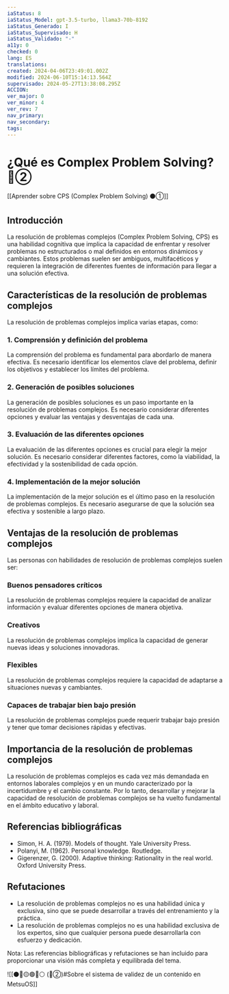 ```yaml
---
iaStatus: 8
iaStatus_Model: gpt-3.5-turbo, llama3-70b-8192
iaStatus_Generado: I
iaStatus_Supervisado: H
iaStatus_Validado: "-"
a11y: 0
checked: 0
lang: ES
translations: 
created: 2024-04-06T23:49:01.002Z
modified: 2024-06-10T15:14:13.564Z
supervisado: 2024-05-27T13:38:08.295Z
ACCION: 
ver_major: 0
ver_minor: 4
ver_rev: 7
nav_primary: 
nav_secondary: 
tags:
---
```

# ¿Qué es Complex Problem Solving? 🔴②

[[Aprender sobre CPS (Complex Problem Solving) ⚫①]]

## Introducción

La resolución de problemas complejos (Complex Problem Solving, CPS) es una habilidad cognitiva que implica la capacidad de enfrentar y resolver problemas no estructurados o mal definidos en entornos dinámicos y cambiantes. Estos problemas suelen ser ambiguos, multifacéticos y requieren la integración de diferentes fuentes de información para llegar a una solución efectiva.

## Características de la resolución de problemas complejos

La resolución de problemas complejos implica varias etapas, como:

### 1. Comprensión y definición del problema
La comprensión del problema es fundamental para abordarlo de manera efectiva. Es necesario identificar los elementos clave del problema, definir los objetivos y establecer los límites del problema.

### 2. Generación de posibles soluciones
La generación de posibles soluciones es un paso importante en la resolución de problemas complejos. Es necesario considerar diferentes opciones y evaluar las ventajas y desventajas de cada una.

### 3. Evaluación de las diferentes opciones
La evaluación de las diferentes opciones es crucial para elegir la mejor solución. Es necesario considerar diferentes factores, como la viabilidad, la efectividad y la sostenibilidad de cada opción.

### 4. Implementación de la mejor solución
La implementación de la mejor solución es el último paso en la resolución de problemas complejos. Es necesario asegurarse de que la solución sea efectiva y sostenible a largo plazo.

## Ventajas de la resolución de problemas complejos

Las personas con habilidades de resolución de problemas complejos suelen ser:

### Buenos pensadores críticos
La resolución de problemas complejos requiere la capacidad de analizar información y evaluar diferentes opciones de manera objetiva.

### Creativos
La resolución de problemas complejos implica la capacidad de generar nuevas ideas y soluciones innovadoras.

### Flexibles
La resolución de problemas complejos requiere la capacidad de adaptarse a situaciones nuevas y cambiantes.

### Capaces de trabajar bien bajo presión
La resolución de problemas complejos puede requerir trabajar bajo presión y tener que tomar decisiones rápidas y efectivas.

## Importancia de la resolución de problemas complejos

La resolución de problemas complejos es cada vez más demandada en entornos laborales complejos y en un mundo caracterizado por la incertidumbre y el cambio constante. Por lo tanto, desarrollar y mejorar la capacidad de resolución de problemas complejos se ha vuelto fundamental en el ámbito educativo y laboral.

## Referencias bibliográficas

* Simon, H. A. (1979). Models of thought. Yale University Press.
* Polanyi, M. (1962). Personal knowledge. Routledge.
* Gigerenzer, G. (2000). Adaptive thinking: Rationality in the real world. Oxford University Press.

## Refutaciones

* La resolución de problemas complejos no es una habilidad única y exclusiva, sino que se puede desarrollar a través del entrenamiento y la práctica.
* La resolución de problemas complejos no es una habilidad exclusiva de los expertos, sino que cualquier persona puede desarrollarla con esfuerzo y dedicación.

Nota: Las referencias bibliográficas y refutaciones se han incluido para proporcionar una visión más completa y equilibrada del tema.

![[⚫🔴🟡🟢🔵⚪ (🔴②)#Sobre el sistema de validez de un contenido en MetsuOS]]